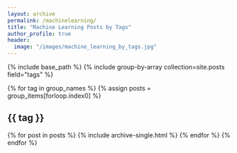 ```yaml
---
layout: archive
permalink: /machinelearning/
title: "Machine Learning Posts by Tags"
author_profile: true
header: 
  image: "/images/machine_learning_by_tags.jpg"
---
```

{% include base_path %}
{% include group-by-array collection=site.posts field="tags" %}

{% for tag in group_names %}
  {% assign posts = group_items[forloop.index0] %}
  <h2 id="{{ tag | slugify }}" class="archive__subtitle">{{ tag }}</h2>
  {% for post in posts %}
    {% include archive-single.html %}
  {% endfor %}
{% endfor %}